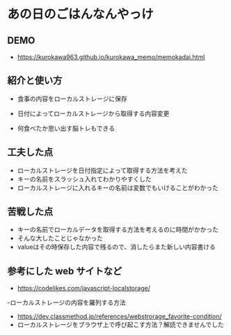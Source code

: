 # あの日のごはんなんやっけ

## DEMO

  - https://kurokawa963.github.io/kurokawa_memo/memokadai.html

## 紹介と使い方

  - 食事の内容をローカルストレージに保存

  - 日付によってローカルストレージから取得する内容変更
  - 何食べたか思い出す脳トレもできる

## 工夫した点

  - ローカルストレージを日付指定によって取得する方法を考えた
  - キーの名前をスラッシュ入れてわかりやすくした
  - ローカルストレージに入れるキーの名前は変数でもいけることがわかった

## 苦戦した点

  - キーの名前でローカルデータを取得する方法を考えるのに時間がかかった
  - そんな大したことじゃなかった
  - valueはその時保存した内容で残るので、消したらまた新しい内容書ける

## 参考にした web サイトなど

  - https://codelikes.com/javascript-localstorage/
  
  -ローカルストレージの内容を羅列する方法
  - https://dev.classmethod.jp/references/webstrorage_favorite-condition/
 - ローカルストレージをブラウザ上で呼び起こす方法？解読できませんでした
